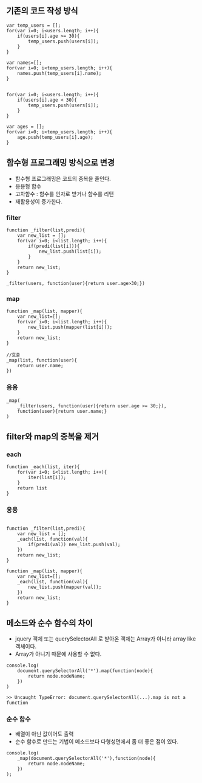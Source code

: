 ## 기존의 코드 작성 방식
```
var temp_users = [];
for(var i=0; i<users.length; i++){
    if(users[i].age >= 30){
        temp_users.push(users[i]);
    }
}

var names=[];
for(var i=0; i<temp_users.length; i++){
    names.push(temp_users[i].name);
}


for(var i=0; i<users.length; i++){
    if(users[i].age < 30){
        temp_users.push(users[i]);
    }
}

var ages = [];
for(var i=0; i<temp_users.length; i++){
    age.push(temp_users[i].age);
}

```

## 함수형 프로그래밍 방식으로 변경
- 함수형 프로그래밍은 코드의 중복을 줄인다.
- 응용형 함수
- 고차함수 : 함수를 인자로 받거나 함수를 리턴
- 재활용성이 증가한다.
### filter
```
function _filter(list,predi){
    var new_list = [];
    for(var i=0; i<list.length; i++){
        if(predi(list[i])){
            new_list.push(list[i]);
        }
    }
    return new_list;
}
```

```
_filter(users, function(user){return user.age>30;})
```
### map
```
function _map(list, mapper){
    var new_list=[];
    for(var i=0; i<list.length; i++){
        new_list.push(mapper(list[i]));
    }
    return new_list;
}
```

```
//호출
_map(list, function(user){
    return user.name;
})
```

### 응용
```
_map(
    _filter(users, function(user){return user.age >= 30;}),
    function(user){return user.name;}
)
```

## filter와 map의 중복을 제거
### each
```
function _each(list, iter){
    for(var i=0; i<list.length; i++){
        iter(list[i]);
    }
    return list
}

```

### 응용
```

function _filter(list,predi){
    var new_list = [];
    _each(list, function(val){
        if(predi(val)) new_list.push(val);
    })
    return new_list;
}

function _map(list, mapper){
    var new_list=[];
    _each(list, function(val){
        new_list.push(mapper(val));
    })
    return new_list;
}
```

## 메소드와 순수 함수의 차이
- jquery 객체 또는 querySelectorAll 로 받아온 객체는 Array가 아니라 array like 객체이다.
- Array가 아니기 때문에 사용할 수 없다.
```
console.log(
    document.querySelectorAll('*').map(function(node){
        return node.nodeName;
    })
)

>> Uncaught TypeError: document.querySelectorAll(...).map is not a function

```

### 순수 함수
- 배열이 아닌 값이어도 출력
- 순수 함수로 만드는 기법이 메소드보다 다형성면에서 좀 더 좋은 점이 있다.
```
console.log(
    _map(document.querySelectorAll('*'),function(node){
        return node.nodeName;
    })
);
```
